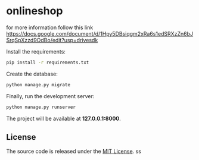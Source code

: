# onlineshop
for more information follow this link
https://docs.google.com/document/d/1Hpy5DBsiqgm2xRa6s1edSRXzZn6bJSrqSpXzzd9OdBo/edit?usp=drivesdk



Install the requirements:

```bash
pip install -r requirements.txt
```

Create the database:

```bash
python manage.py migrate
```

Finally, run the development server:

```bash
python manage.py runserver
```

The project will be available at **127.0.0.1:8000**.


## License

The source code is released under the [MIT License](https://github.com/sibtc/django-multiple-user-types-example/blob/master/LICENSE).
ss